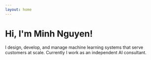 ```yaml
---
layout: home
---
```


# Hi, I'm Minh Nguyen!

I design, develop, and manage machine learning systems that serve customers at scale. Currently I work as an independent AI consultant.


